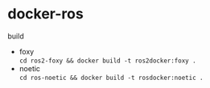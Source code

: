 # docker-ros

build

- foxy  
  `cd ros2-foxy && docker build -t ros2docker:foxy .`
- noetic  
  `cd ros-noetic && docker build -t rosdocker:noetic .`
